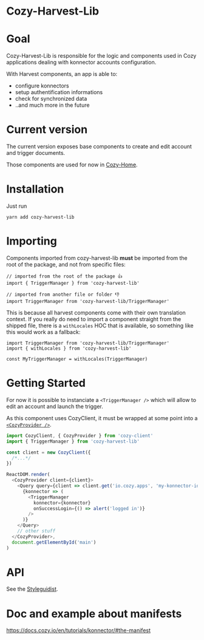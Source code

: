 # Cozy-Harvest-Lib

# Goal

Cozy-Harvest-Lib is responsible for the logic and components used in Cozy applications dealing with konnector accounts configuration.

With Harvest components, an app is able to:

- configure konnectors
- setup authentification informations
- check for synchronized data
- ..and much more in the future

# Current version

The current version exposes base components to create and edit account and trigger documents.

Those components are used for now in [Cozy-Home](https://github.com/cozy/cozy-home).

# Installation

Just run

```
yarn add cozy-harvest-lib
```

# Importing

Components imported from cozy-harvest-lib **must** be imported from the root of the package, and not from specific files:

```
// imported from the root of the package 👍
import { TriggerManager } from 'cozy-harvest-lib'

// imported from another file or folder 👎
import TriggerManager from 'cozy-harvest-lib/TriggerManager'
```

This is because all harvest components come with their own translation context. If you really do need to import a component straight from the shipped file, there is a `withLocales` HOC that is available, so something like this would work as a fallback:

```
import TriggerManager from 'cozy-harvest-lib/TriggerManager'
import { withLocales } from 'cozy-harvest-lib'

const MyTriggerManager = withLocales(TriggerManager)
```

# Getting Started

For now it is possible to instanciate a `<TriggerManager />` which will allow to edit an account and launch the trigger.

As this component uses CozyClient, it must be wrapped at some point into a [`<CozyProvider />`](https://github.com/cozy/cozy-client/blob/master/docs/getting-started.md#wrapping-the-app-in-a-cozyprovider).

```js
import CozyClient, { CozyProvider } from 'cozy-client'
import { TriggerManager } from 'cozy-harvest-lib'

const client = new CozyClient({
  /*...*/
})

ReactDOM.render(
  <CozyProvider client={client}>
    <Query query={client => client.get('io.cozy.apps', 'my-konnector-id')}>
      {konnector => (
        <TriggerManager
          konnector={konnector}
          onSuccessLogin={() => alert('logged in')}
        />
      )}
    </Query>
    // other stuff
  </CozyProvider>,
  document.getElementById('main')
)
```

# API

See the [Styleguidist](https://docs.cozy.io/cozy-libs/cozy-harvest-lib/).

# Doc and example about manifests

https://docs.cozy.io/en/tutorials/konnector/#the-manifest
